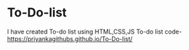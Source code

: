 # To-Do-list
I have created To-do list using HTML,CSS,JS
To-do list code-https://priyankagithubs.github.io/To-Do-list/
